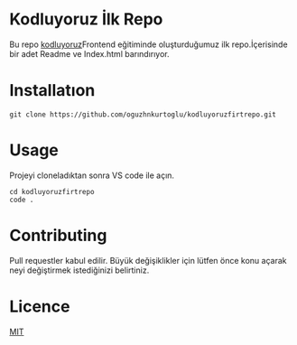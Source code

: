 # Kodluyoruz İlk Repo
Bu repo [kodluyoruz](www.kodluyoruz.org)Frontend eğitiminde oluşturduğumuz ilk repo.İçerisinde bir adet Readme ve Index.html barındırıyor.


# Installatıon
```
git clone https://github.com/oguzhnkurtoglu/kodluyoruzfirtrepo.git
```

# Usage
Projeyi cloneladıktan sonra VS code ile açın.
```
cd kodluyoruzfirtrepo
code .
```

# Contributing

Pull requestler kabul edilir. Büyük değişiklikler için lütfen önce konu açarak neyi değiştirmek istediğinizi belirtiniz.




# Licence
 [MIT](https://choosealicense.com)

